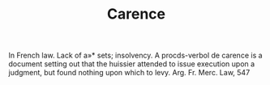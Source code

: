---
title: Carence
letter: C
permalink: "/definitions/bld-carence.html"
body: In French law. Lack of a»* sets; insolvency. A procds-verbol de carence is a
  document setting out that the huissier attended to issue execution upon a judgment,
  but found nothing upon which to levy. Arg. Fr. Merc. Law, 547
published_at: '2018-07-07'
source: Black's Law Dictionary 2nd Ed (1910)
layout: post
---